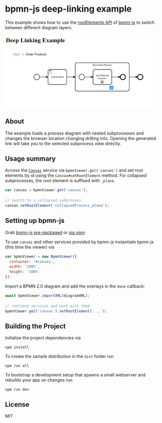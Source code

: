 # bpmn-js deep-linking example

This example shows how to use the [rootElements API](https://github.com/bpmn-io/diagram-js/blob/master/lib/core/Canvas.js) of [bpmn-js](https://github.com/bpmn-io/bpmn-js) to switch between different diagram layers.

![Screenshot](resources/screenshot.png)

## About

The example loads a process diagram with nested subprocesses and changes the browser location changing drilling into.
Opening the generated link will take you to the selected subprocess view directly.


## Usage summary

Access the [`Canvas`](https://github.com/bpmn-io/diagram-js/blob/master/lib/core/Canvas.js) service via `bpmnViewer.get('canvas')` and set root elements by id using the `Canvas#setRootElement` method. For collapsed subprocesses, the root element is suffixed with `_plane`.

```javascript
var canvas = bpmnViewer.get('canvas');

// switch to a collapsed subprocess
canvas.setRootElement('collapsedProcess_plane');
```

## Setting up bpmn-js

Grab [bpmn-js](https://github.com/bpmn-io/bpmn-js) [pre-packaged](../pre-packaged) or [via npm](../bundling):

To use `canvas` and other services provided by bpmn-js instantiate bpmn-js (this time the viewer) via

```javascript
var bpmnViewer = new BpmnViewer({
  container: '#canvas',
  width: '100%',
  height: '100%'
});
```

Import a BPMN 2.0 diagram and add the overlays in the `done` callback:

```javascript
await bpmnViewer.importXML(diagramXML);

// retrieve services and work with them
bpmnViewer.get('canvas').setRootElement('...');
```


## Building the Project

Initialize the project dependencies via

```
npm install
```

To create the sample distribution in the `dist` folder run

```
npm run all
```

To bootstrap a development setup that spawns a small webserver and rebuilds your app on changes run

```
npm run dev
```


## License

MIT
